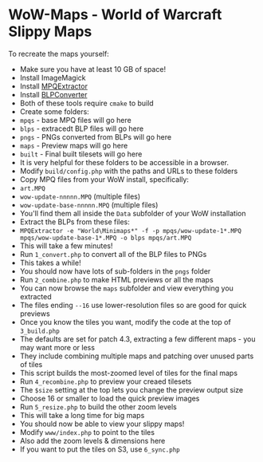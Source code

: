 WoW-Maps - World of Warcraft Slippy Maps
========================================

To recreate the maps yourself:

* Make sure you have at least 10 GB of space!
* Install ImageMagick
* Install <a href="https://github.com/Kanma/MPQExtractor">MPQExtractor</a>
* Install <a href="https://github.com/Kanma/BLPConverter">BLPConverter</a>
 * Both of these tools require <code>cmake</code> to build
* Create some folders:
 * <code>mpqs</code> - base MPQ files will go here
 * <code>blps</code> - extracedt BLP files will go here
 * <code>pngs</code> - PNGs converted from BLPs will go here
 * <code>maps</code> - Preview maps will go here
 * <code>built</code> - Final built tilesets will go here
 * It is very helpful for these folders to be accessible in a browser.
* Modify <code>build/config.php</code> with the paths and URLs to these folders
* Copy MPQ files from your WoW install, specifically:
 * <code>art.MPQ</code>
 * <code>wow-update-nnnnn.MPQ</code> (multiple files)
 * <code>wow-update-base-nnnnn.MPQ</code> (multiple files)
 * You'll find them all inside the <code>Data</code> subfolder of your WoW installation
* Extract the BLPs from these files:
 * <code>MPQExtractor -e "World\Minimaps\*" -f -p mpqs/wow-update-1*.MPQ mpqs/wow-update-base-1*.MPQ -o blps mpqs/art.MPQ</code>
 * This will take a few minutes!
* Run <code>1_convert.php</code> to convert all of the BLP files to PNGs
 * This takes a while!
 * You should now have lots of sub-folders in the <code>pngs</code> folder
* Run <code>2_combine.php</code> to make HTML previews or all the maps
 * You can now browse the <code>maps</code> subfolder and view everything you extracted
 * The files ending <code>--16</code> use lower-resolution files so are good for quick previews
* Once you know the tiles you want, modify the code at the top of <code>3_build.php</code>
 * The defaults are set for patch 4.3, extracting a few different maps - you may want more or less
 * They include combining multiple maps and patching over unused parts of tiles
 * This script builds the most-zoomed level of tiles for the final maps
* Run <code>4_recombine.php</code> to preview your creaed tilesets
 * The <code>$size</code> setting at the top lets you change the preview output size
 * Choose 16 or smaller to load the quick preview images
* Run <code>5_resize.php</code> to build the other zoom levels
 * This will take a long time for big maps
* You should now be able to view your slippy maps!
 * Modify <code>www/index.php</code> to point to the tiles
 * Also add the zoom levels & dimensions here
* If you want to put the tiles on S3, use <code>6_sync.php</code>
